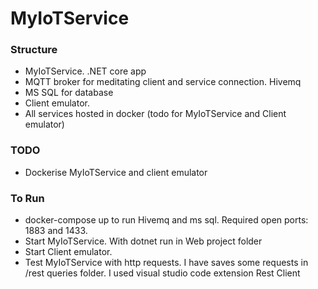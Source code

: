 # MyIoTService

### Structure 

* MyIoTService. .NET core app
* MQTT broker for meditating client and service connection. Hivemq
* MS SQL for database
* Client emulator.
* All services hosted in docker (todo for MyIoTService and Client emulator)

### TODO
* Dockerise MyIoTService and client emulator

### To Run
* docker-compose up to run Hivemq and ms sql. Required open ports: 1883 and 1433.
* Start MyIoTService. With dotnet run in Web project folder
* Start Client emulator.
* Test MyIoTService with http requests. I have saves some requests in /rest queries folder. I used visual studio code extension Rest Client